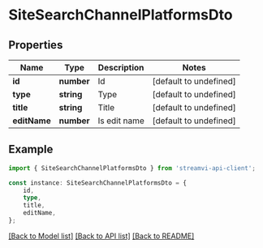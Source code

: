 # SiteSearchChannelPlatformsDto


## Properties

Name | Type | Description | Notes
------------ | ------------- | ------------- | -------------
**id** | **number** | Id | [default to undefined]
**type** | **string** | Type | [default to undefined]
**title** | **string** | Title | [default to undefined]
**editName** | **number** | Is edit name | [default to undefined]

## Example

```typescript
import { SiteSearchChannelPlatformsDto } from 'streamvi-api-client';

const instance: SiteSearchChannelPlatformsDto = {
    id,
    type,
    title,
    editName,
};
```

[[Back to Model list]](../README.md#documentation-for-models) [[Back to API list]](../README.md#documentation-for-api-endpoints) [[Back to README]](../README.md)
